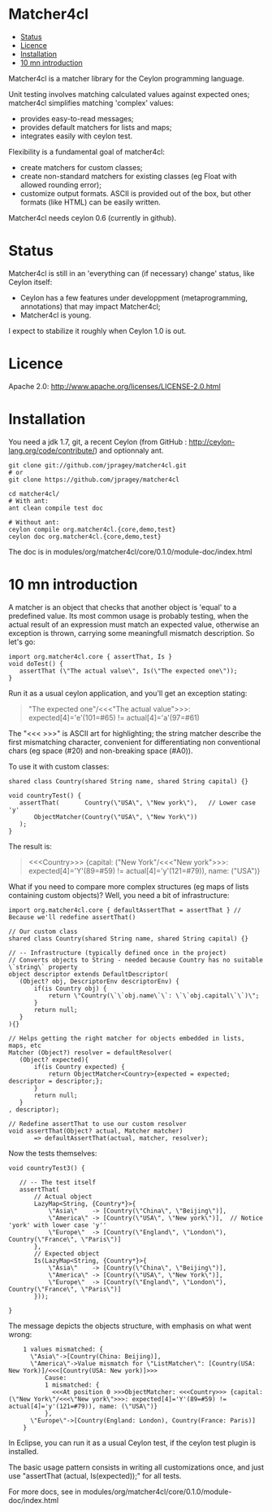 Matcher4cl
==========

- [Status](#status)
- [Licence](#licence)
- [Installation](#installation)
- [10 mn introduction](#10-mn-introduction)

Matcher4cl is a matcher library for the Ceylon programming language.

Unit testing involves matching calculated values against expected ones; matcher4cl simplifies matching 'complex' values:
 - provides easy-to-read messages;
 - provides default matchers for lists and maps;
 - integrates easily with ceylon test.

Flexibility is a fundamental goal of matcher4cl:
 - create matchers for custom classes;
 - create non-standard matchers for existing classes (eg Float with allowed rounding error);
 - customize output formats. ASCII is provided out of the box, but other formats (like HTML) can be easily written.

Matcher4cl needs ceylon 0.6 (currently in github). 

Status
======

Matcher4cl is still in an 'everything can (if necessary) change' status, like Ceylon itself:

 - Ceylon has a few features under developpment (metaprogramming, annotations) that may impact Matcher4cl;
 - Matcher4cl is young.
  
I expect to stabilize it roughly when Ceylon 1.0 is out.

Licence
=======
   Apache 2.0:  http://www.apache.org/licenses/LICENSE-2.0.html

Installation
============
  You need a jdk 1.7, git, a recent Ceylon (from GitHub : http://ceylon-lang.org/code/contribute/) and optionnaly ant.

    git clone git://github.com/jpragey/matcher4cl.git
    # or 
    git clone https://github.com/jpragey/matcher4cl

    cd matcher4cl/
    # With ant: 
    ant clean compile test doc
    
    # Without ant: 
    ceylon compile org.matcher4cl.{core,demo,test}
    ceylon doc org.matcher4cl.{core,demo,test}

The doc is in modules/org/matcher4cl/core/0.1.0/module-doc/index.html


# 10 mn introduction

A matcher is an object that checks that another object is 'equal' to a predefined value. 
Its most common usage is probably testing, when the actual result of an expression must match an expected value,
otherwise an exception is thrown, carrying some meaningfull mismatch description.
So let's go:
```ceylon
import org.matcher4cl.core { assertThat, Is }
void doTest() {
   assertThat (\"The actual value\", Is(\"The expected one\"));
}
```    
Run it as a usual ceylon application, and you'll get  an exception stating:
>    \"The expected one\"/<<<\"The actual value\">>>: expected[4]='e'(101=#65) != actual[4]='a'(97=#61)

The \"&lt;&lt;&lt; &gt;&gt;&gt;\" is ASCII art for highlighting; the string matcher describe the first mismatching character, convenient 
for differentiating non conventional chars (eg space (#20) and non-breaking space (#A0)).  
 
To use it with custom classes:
```ceylon
shared class Country(shared String name, shared String capital) {}

void countryTest() {
   assertThat(       Country(\"USA\", \"New york\"),   // Lower case 'y'
       ObjectMatcher(Country(\"USA\", \"New York\"))
   );
}
```    
The result is:
>    <<&lt;Country&gt;>> {capital: (\"New York\"/<<<\"New york\">>>: expected[4]='Y'(89=#59) != actual[4]='y'(121=#79)), name: (\"USA\")}

What if you need to compare more complex structures (eg maps of lists containing custom objects)? Well, you need a bit of infrastructure:

```ceylon
import org.matcher4cl.core { defaultAssertThat = assertThat } // Because we'll redefine assertThat()

// Our custom class
shared class Country(shared String name, shared String capital) {}

// -- Infrastructure (typically defined once in the project)
// Converts objects to String - needed because Country has no suitable \`string\` property
object descriptor extends DefaultDescriptor(
   (Object? obj, DescriptorEnv descriptorEnv) {
       if(is Country obj) {
           return \"Country(\`\`obj.name\`\`: \`\`obj.capital\`\`)\";
       }
       return null;
   }
){}

// Helps getting the right matcher for objects embedded in lists, maps, etc
Matcher (Object?) resolver = defaultResolver(
   (Object? expected){
       if(is Country expected) {
           return ObjectMatcher<Country>{expected = expected; descriptor = descriptor;};
       }
       return null;
   }
, descriptor);

// Redefine assertThat to use our custom resolver
void assertThat(Object? actual, Matcher matcher)
       => defaultAssertThat(actual, matcher, resolver); 
```    
   
Now the tests themselves:
   
```ceylon
void countryTest3() {
   
   // -- The test itself
   assertThat(
       // Actual object
       LazyMap<String, {Country*}>{
           \"Asia\"    -> [Country(\"China\", \"Beijing\")],
           \"America\" -> [Country(\"USA\", \"New york\")],  // Notice 'york' with lower case 'y''
           \"Europe\"  -> [Country(\"England\", \"London\"), Country(\"France\", \"Paris\")]
       }, 
       // Expected object
       Is(LazyMap<String, {Country*}>{
           \"Asia\"    -> [Country(\"China\", \"Beijing\")],
           \"America\" -> [Country(\"USA\", \"New York\")],
           \"Europe\"  -> [Country(\"England\", \"London\"), Country(\"France\", \"Paris\")]
       }));

}
```
The message depicts the objects structure, with emphasis on what went wrong:
```
    1 values mismatched: {
      \"Asia\"->[Country(China: Beijing)], 
      \"America\"->Value mismatch for \"ListMatcher\": [Country(USA: New York)]/<<<[Country(USA: New york)]>>>
          Cause:
          1 mismatched: {
            <<<At position 0 >>>ObjectMatcher: <<<Country>>> {capital: (\"New York\"/<<<\"New york\">>>: expected[4]='Y'(89=#59) != actual[4]='y'(121=#79)), name: (\"USA\")}
          }, 
      \"Europe\"->[Country(England: London), Country(France: Paris)]
    }     
```

In Eclipse, you can run it as a usual Ceylon test, if the ceylon test plugin is installed.

The basic usage pattern consists in writing all customizations once, and just use \"assertThat (actual, Is(expected));\" for all tests.

For more docs, see in modules/org/matcher4cl/core/0.1.0/module-doc/index.html



